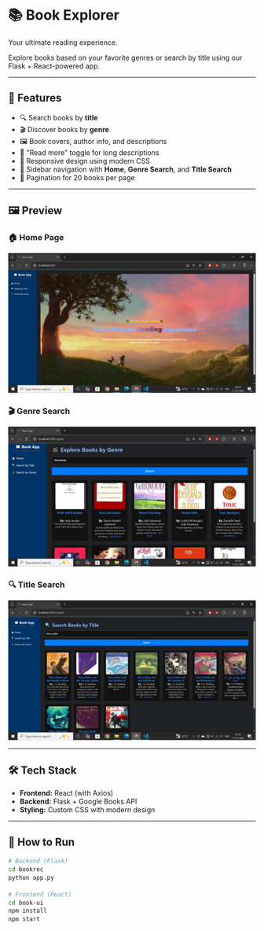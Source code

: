 # 📚 Book Explorer

Your ultimate reading experience.

Explore books based on your favorite genres or search by title using our Flask + React-powered app.

---

## 🌟 Features

- 🔍 Search books by **title**
- 🎬 Discover books by **genre**
- 🖼️ Book covers, author info, and descriptions
- 📖 "Read more" toggle for long descriptions
- 📱 Responsive design using modern CSS
- 🧭 Sidebar navigation with **Home**, **Genre Search**, and **Title Search**
- 🚀 Pagination for 20 books per page

---

## 🖼️ Preview

### 🏠 Home Page  
![Home](book-ui/public/homepage.png)

### 🎬 Genre Search  
![Genre Search](book-ui/public/genre.png)

### 🔍 Title Search  
![Title Search](book-ui/public/search.png)

---

## 🛠 Tech Stack

- **Frontend:** React (with Axios)
- **Backend:** Flask + Google Books API
- **Styling:** Custom CSS with modern design

---

## 🧪 How to Run

```bash
# Backend (Flask)
cd bookrec
python app.py

# Frontend (React)
cd book-ui
npm install
npm start
